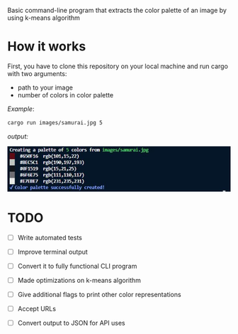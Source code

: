 Basic command-line program that extracts the color palette of an image by using k-means algorithm

# How it works

First, you have to clone this repository on your local machine and run cargo with two arguments:

- path to your image
- number of colors in color palette

_Example_:

```bash
cargo run images/samurai.jpg 5
```

_output:_

![samurai](https://github.com/AkifhanIlgaz/color-palette-generator/blob/master/images/output/samurai.JPG)

# TODO

- [ ] Write automated tests

- [ ] Improve terminal output

- [ ] Convert it to fully functional CLI program

- [ ] Made optimizations on k-means algorithm

- [ ] Give additional flags to print other color representations

- [ ] Accept URLs

- [ ] Convert output to JSON for API uses
